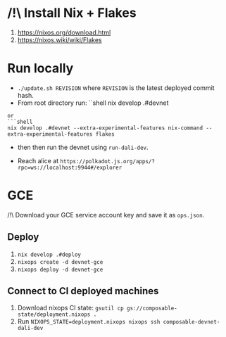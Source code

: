 # /!\ Install Nix + Flakes

1. https://nixos.org/download.html
2. https://nixos.wiki/wiki/Flakes

# Run locally

-  `./update.sh REVISION` where `REVISION` is the latest deployed commit hash.
- From root directory run:
``shell
nix develop .#devnet
```
or 
```shell
nix develop .#devnet --extra-experimental-features nix-command --extra-experimental-features flakes
```

- then then run the devnet using `run-dali-dev`.

- Reach alice at `https://polkadot.js.org/apps/?rpc=ws://localhost:9944#/explorer`

# GCE

/!\ Download your GCE service account key and save it as `ops.json`.

## Deploy

1. `nix develop .#deploy`
2. `nixops create -d devnet-gce`
3. `nixops deploy -d devnet-gce`

## Connect to CI deployed machines

1. Download nixops CI state: `gsutil cp gs://composable-state/deployment.nixops .`
2. Run `NIXOPS_STATE=deployment.nixops nixops ssh composable-devnet-dali-dev`
